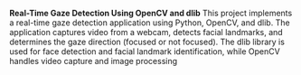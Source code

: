 **Real-Time Gaze Detection Using OpenCV and dlib**
This project implements a real-time gaze detection application using Python, OpenCV, and dlib. The application captures video from a webcam, detects facial landmarks, and determines the gaze direction (focused or not focused). The dlib library is used for face detection and facial landmark identification, while OpenCV handles video capture and image processing
